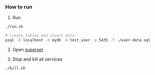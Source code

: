 ### How to run

1. Run
```sh
./run.sh

# create tables and insert data
psql -h localhost -d mydb -U test_user -p 5435 -f ./user-data.sql
```

2. Open [superset](http://localhost:8088)

3. Stop and kill all services
```sh
./kill.sh
```
